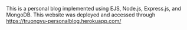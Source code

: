 This is a personal blog implemented using EJS, Node.js, Express.js, and MongoDB.
This website was deployed and accessed through https://truongvu-personalblog.herokuapp.com/
